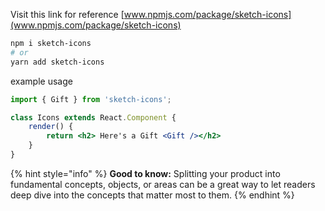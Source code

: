 Visit this link for reference [www.npmjs.com/package/sketch-icons](www.npmjs.com/package/sketch-icons) 

```bash
npm i sketch-icons
# or 
yarn add sketch-icons
```

example usage

```jsx
import { Gift } from 'sketch-icons';

class Icons extends React.Component {
    render() {
        return <h2> Here's a Gift <Gift /></h2>
    }
}
```


{% hint style="info" %}
**Good to know:** Splitting your product into fundamental concepts, objects, or areas can be a great way to let readers deep dive into the concepts that matter most to them.
{% endhint %}
